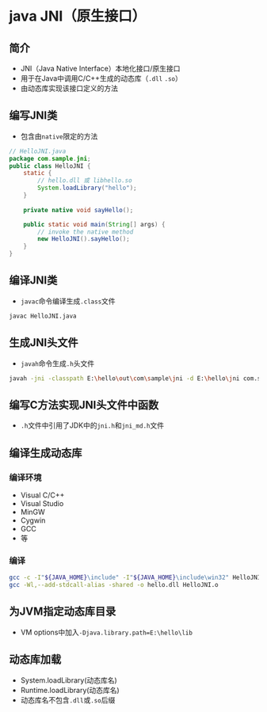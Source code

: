 # java JNI（原生接口）

## 简介

- JNI（Java Native Interface）本地化接口/原生接口
- 用于在Java中调用C/C++生成的动态库（`.dll` `.so`）
- 由动态库实现该接口定义的方法

## 编写JNI类

- 包含由`native`限定的方法

```java
// HelloJNI.java
package com.sample.jni;
public class HelloJNI {
    static {
        // hello.dll 或 libhello.so
        System.loadLibrary("hello");
    }
    
    private native void sayHello();

    public static void main(String[] args) {
        // invoke the native method
        new HelloJNI().sayHello();
    }
}
```

## 编译JNI类

- `javac`命令编译生成`.class`文件

```sh
javac HelloJNI.java
```

## 生成JNI头文件

- `javah`命令生成`.h`头文件

```sh
javah -jni -classpath E:\hello\out\com\sample\jni -d E:\hello\jni com.sample.jni.HelloJNI
```

## 编写C方法实现JNI头文件中函数

- `.h`文件中引用了JDK中的`jni.h`和`jni_md.h`文件

## 编译生成动态库

### 编译环境

- Visual C/C++
- Visual Studio
- MinGW
- Cygwin
- GCC
- 等

### 编译

```sh
gcc -c -I"${JAVA_HOME}\include" -I"${JAVA_HOME}\include\win32" HelloJNI.c
gcc -Wl,--add-stdcall-alias -shared -o hello.dll HelloJNI.o
```

## 为JVM指定动态库目录

- VM options中加入`-Djava.library.path=E:\hello\lib`

## 动态库加载

- System.loadLibrary(动态库名)
- Runtime.loadLibrary(动态库名)
- 动态库名不包含`.dll`或`.so`后缀
